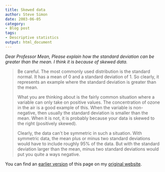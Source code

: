 ```yaml
---
title: Skewed data
author: Steve Simon
date: 2003-06-05
category:
- Blog post
tags:
- Descriptive statistics
output: html_document
---
```

*Dear Professor Mean, Please explain how the standard deviation can be
greater than the mean. I think it is because of skewed data.*

> Be careful. The most commonly used distribution is the standard
> normal. It has a mean of 0 and a standard deviation of 1. So clearly,
> it represents an example where the standard deviation is greater than
> the mean.
>
> What you are thinking about is the fairly common situation where a
> variable can only take on positive values. The concentration of ozone
> in the air is a good example of this. When the variable is
> non-negative, then usually the standard deviation is smaller than the
> mean. When it is not, it is probably because your data is skewed to
> the right (positively skewed).
>
> Clearly, the data can\'t be symmetric in such a situation. With
> symmetric data, the mean plus or minus two standard deviations would
> have to include roughly 95% of the data. But with the standard
> deviation larger than the mean, minus two standard deviations would
> put you quite a ways negative.

You can find an [earlier version](http://www.pmean.com/03/skew.html) of this page on my [original website](http://www.pmean.com/original_site.html).
